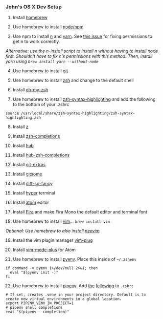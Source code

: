 ### John's OS X Dev Setup

1. Install [homebrew](https://brew.sh/)

2. Use homebrew to install [node/npm](https://wsvincent.com/install-node-js-npm-mac/)

3. Use npm to install [n](https://github.com/tj/n) and [yarn](https://yarnpkg.com/en/). See [this issue](https://github.com/tj/n/issues/416#issuecomment-342693217) for fixing permissions to get n to work correctly.

_Alternative: use the [n-install](https://github.com/mklement0/n-install) script to install n without having to install node first. Shouldn't have to fix n's permissions with this method. Then, install yarn using `brew install yarn --without-node`_

4. Use homebrew to install [git](https://git-scm.com/book/en/v1/Getting-Started-Installing-Git)

5. Use homebrew to install [zsh](https://rick.cogley.info/post/use-homebrew-zsh-instead-of-the-osx-default/) and change to the default shell

6. Install [oh-my-zsh](https://github.com/robbyrussell/oh-my-zsh)

7. Use homebrew to install [zsh-syntax-highlighting](https://github.com/zsh-users/zsh-syntax-highlighting) and add the following to the bottom of your .zshrc

`source /usr/local/share/zsh-syntax-highlighting/zsh-syntax-highlighting.zsh`

8. Install [z](https://github.com/rupa/z)

9. Install [zsh-completions](https://github.com/zsh-users/zsh-completions)

10. Install [hub](https://github.com/github/hub)

11. Install [hub-zsh-completions](https://github.com/github/hub/blob/master/etc/hub.zsh_completion)

12. Install [git-extras](https://github.com/tj/git-extras)

13. Install [gitsome](https://github.com/donnemartin/gitsome)

14. Install [diff-so-fancy](https://github.com/so-fancy/diff-so-fancy)

15. Install [hyper](https://github.com/zeit/hyper) terminal

16. Install [atom](https://atom.io/) editor

17. Install [Fira](https://github.com/mozilla/Fira) and make Fira Mono the default editor and terminal font

18. Use homebrew to install [vim](https://www.vim.org/)... `brew install vim`

_Optional: Use homebrew to also install [neovim](https://github.com/neovim/neovim)_

19. Install the vim plugin manager [vim-plug](https://github.com/junegunn/vim-plug/wiki/tips#automatic-installation)

20. Install [vim-mode-plus](https://github.com/t9md/atom-vim-mode-plus) for Atom

21. Use homebrew to install [pyenv](https://github.com/pyenv/pyenv). Place this inside of `~/.zshenv`

```
if command -v pyenv 1>/dev/null 2>&1; then
  eval "$(pyenv init -)"
fi
```

22. Use homebrew to install [pipenv](https://github.com/pypa/pipenv). Add [the](https://pipenv.readthedocs.io/en/latest/advanced/#pipenv.environments.PIPENV_VENV_IN_PROJECT) [following](https://pipenv.readthedocs.io/en/latest/advanced/#pipenv.environments.PIPENV_VENV_IN_PROJECT) to `.zshrc`

```
# If set, creates .venv in your project directory. Default is to create new virtual environments in a global location.
export PIPENV_VENV_IN_PROJECT=1
# pipenv shell completions
eval "$(pipenv --completion)"
```
